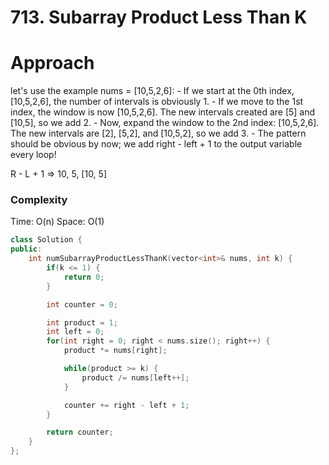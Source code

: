 # 713. Subarray Product Less Than K

# Approach

let's use the example nums = [10,5,2,6]: - If we start at the 0th index, [10,5,2,6], the number of intervals is obviously 1. - If we move to the 1st index, the window is now [10,5,2,6]. The new intervals created are [5] and [10,5], so we add 2. - Now, expand the window to the 2nd index: [10,5,2,6]. The new intervals are [2], [5,2], and [10,5,2], so we add 3. - The pattern should be obvious by now; we add right - left + 1 to the output variable every loop!

R - L + 1 => 10, 5, [10, 5]

### Complexity

Time: O(n)
Space: O(1)

```cpp
class Solution {
public:
    int numSubarrayProductLessThanK(vector<int>& nums, int k) {
        if(k <= 1) {
            return 0;
        }

        int counter = 0;

        int product = 1;
        int left = 0;
        for(int right = 0; right < nums.size(); right++) {
            product *= nums[right];

            while(product >= k) {
                product /= nums[left++];
            }

            counter += right - left + 1;
        }

        return counter;
    }
};
```
